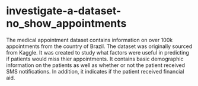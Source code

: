 # investigate-a-dataset-no_show_appointments
The medical appointment dataset contains information on over 100k appointments from the country of Brazil. The dataset was originally sourced from Kaggle. It was created to study what factors were useful in predicting if patients would miss thier appointments. It contains basic demographic information on the patients as well as whether or not the patient received SMS notifications. In addition, it indicates if the patient received financial aid.

